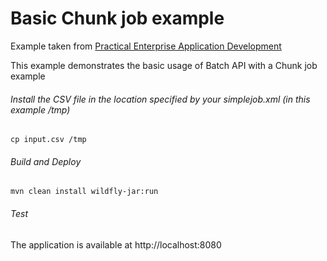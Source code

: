 Basic Chunk job example
=====================================
Example taken from [Practical Enterprise Application Development](http://www.itbuzzpress.com/ebooks/java-ee-7-development-on-wildfly.html)

This example demonstrates the basic usage of Batch API with a Chunk job example

###### Install the CSV file in the location specified by your simplejob.xml (in this example /tmp)
```shell
cp input.csv /tmp
```

###### Build and Deploy

```shell
mvn clean install wildfly-jar:run
```

###### Test

The application is available at http://localhost:8080
